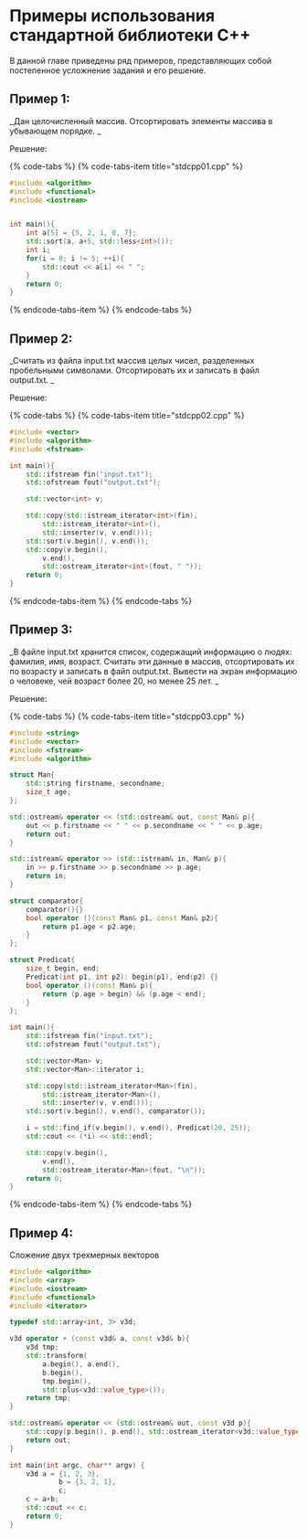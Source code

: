# Примеры использования стандартной библиотеки С++

В данной главе приведены ряд примеров, представляющих собой постепенное усложнение задания и его решение.

## Пример 1: 

_Дан целочисленный массив. Отсортировать элементы массива в убывающем порядке._

Решение:

{% code-tabs %}
{% code-tabs-item title="stdcpp01.cpp" %}
```cpp
#include <algorithm>
#include <functional>
#include <iostream>


int main(){
    int a[5] = {5, 2, 1, 8, 7};
    std::sort(a, a+5, std::less<int>());
    int i;
    for(i = 0; i != 5; ++i){
        std::cout << a[i] << " ";
    }
    return 0;
}
```
{% endcode-tabs-item %}
{% endcode-tabs %}

## Пример 2: 

_Считать из файла input.txt массив целых чисел, разделенных пробельными символами. Отсортировать их и записать в файл output.txt._

Решение:

{% code-tabs %}
{% code-tabs-item title="stdcpp02.cpp" %}
```cpp
#include <vector>
#include <algorithm>
#include <fstream>

int main(){
    std::ifstream fin("input.txt");
    std::ofstream fout("output.txt");

    std::vector<int> v;

    std::copy(std::istream_iterator<int>(fin), 
        std::istream_iterator<int>(),
        std::inserter(v, v.end()));
    std::sort(v.begin(), v.end());
    std::copy(v.begin(), 
        v.end(), 
        std::ostream_iterator<int>(fout, " "));
    return 0;
}
```
{% endcode-tabs-item %}
{% endcode-tabs %}

## Пример 3: 

_В файле input.txt хранится список, содержащий информацию о людях: фамилия, имя, возраст. Считать эти данные в массив, отсортировать их по возрасту и записать в файл output.txt. Вывести на экран информацию о человеке, чей возраст более 20, но менее 25 лет._

Решение:

{% code-tabs %}
{% code-tabs-item title="stdcpp03.cpp" %}
```cpp
#include <string>
#include <vector>
#include <fstream>
#include <algorithm>

struct Man{
    std::string firstname, secondname;
    size_t age;
};

std::ostream& operator << (std::ostream& out, const Man& p){
    out << p.firstname << " " << p.secondname << " " << p.age;
    return out;
}

std::istream& operator >> (std::istream& in, Man& p){
    in >> p.firstname >> p.secondname >> p.age;
    return in;
}

struct comparator{
    comparator(){}
    bool operator ()(const Man& p1, const Man& p2){
        return p1.age < p2.age;
    }
};

struct Predicat{
    size_t begin, end;
    Predicat(int p1, int p2): begin(p1), end(p2) {}
    bool operator ()(const Man& p){
        return (p.age > begin) && (p.age < end);
    }
};

int main(){
    std::ifstream fin("input.txt");
    std::ofstream fout("output.txt");

    std::vector<Man> v;
    std::vector<Man>::iterator i;

    std::copy(std::istream_iterator<Man>(fin), 
        std::istream_iterator<Man>(),
        std::inserter(v, v.end()));
    std::sort(v.begin(), v.end(), comparator());

    i = std::find_if(v.begin(), v.end(), Predicat(20, 25));
    std::cout << (*i) << std::endl;

    std::copy(v.begin(), 
        v.end(), 
        std::ostream_iterator<Man>(fout, "\n"));
    return 0;
}
```
{% endcode-tabs-item %}
{% endcode-tabs %}

##  Пример 4:

Сложение двух трехмерных векторов

```cpp
#include <algorithm>
#include <array>
#include <iostream>
#include <functional>
#include <iterator>

typedef std::array<int, 3> v3d;

v3d operator + (const v3d& a, const v3d& b){
    v3d tmp;
    std::transform(
        a.begin(), a.end(), 
        b.begin(), 
        tmp.begin(), 
        std::plus<v3d::value_type>());
    return tmp;
}

std::ostream& operator << (std::ostream& out, const v3d p){
    std::copy(p.begin(), p.end(), std::ostream_iterator<v3d::value_type>(out, " "));
    return out;
}

int main(int argc, char** argv) {
    v3d a = {1, 2, 3},
            b = {3, 2, 1},
            c;
    c = a+b;
    std::cout << c;
    return 0;
}
```

